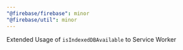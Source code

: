 ```yaml
---
"@firebase/firebase": minor
"@firebase/util": minor
---
```


Extended Usage of `isIndexedDBAvailable` to Service Worker
